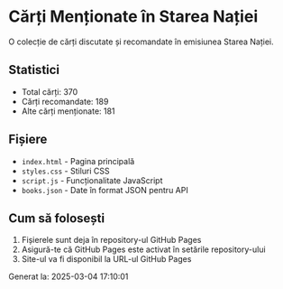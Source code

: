 # Cărți Menționate în Starea Nației

O colecție de cărți discutate și recomandate în emisiunea Starea Nației.

## Statistici
- Total cărți: 370
- Cărți recomandate: 189
- Alte cărți menționate: 181

## Fișiere
- `index.html` - Pagina principală
- `styles.css` - Stiluri CSS
- `script.js` - Funcționalitate JavaScript
- `books.json` - Date în format JSON pentru API

## Cum să folosești
1. Fișierele sunt deja în repository-ul GitHub Pages
2. Asigură-te că GitHub Pages este activat în setările repository-ului
3. Site-ul va fi disponibil la URL-ul GitHub Pages

Generat la: 2025-03-04 17:10:01
